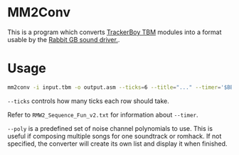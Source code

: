 # MM2Conv

This is a program which converts [TrackerBoy TBM](https://www.trackerboy.org/) modules into a format usable by the [Rabbit GB sound driver.](https://www.vgmpf.com/Wiki/index.php?title=Giraffe_Soft_(Sound_Driver)).

# Usage

```sh
mm2conv -i input.tbm -o output.asm --ticks=6 --title="..." --timer='$BB' --poly="1,2,3,..."
```

`--ticks` controls how many ticks each row should take.

Refer to `RMW2_Sequence_Fun_v2.txt` for information about `--timer`.

`--poly` is a predefined set of noise channel polynomials to use. This is useful if composing multiple songs for one soundtrack or romhack. If not specified, the converter will create its own list and display it when finished.
